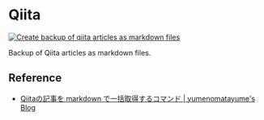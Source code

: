# Qiita

[![Create backup of qiita articles as markdown files](https://github.com/ymmmtym/qiita/actions/workflows/backup.yml/badge.svg?branch=main)](https://github.com/ymmmtym/qiita/actions/workflows/backup.yml)

Backup of Qiita articles as markdown files.

## Reference

- [Qiitaの記事を markdown で一括取得するコマンド | yumenomatayume's Blog](https://blog.ymmmtym.com/2021/08/17/03)
